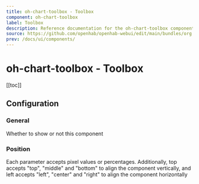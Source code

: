 ```yaml
---
title: oh-chart-toolbox - Toolbox
component: oh-chart-toolbox
label: Toolbox
description: Reference documentation for the oh-chart-toolbox component
source: https://github.com/openhab/openhab-webui/edit/main/bundles/org.openhab.ui/doc/components/oh-chart-toolbox.md
prev: /docs/ui/components/
---
```


# oh-chart-toolbox - Toolbox

<!-- Put a screenshot here if relevant:
![](./images/oh-chart-toolbox/header.jpg)
-->

[[toc]]

<!-- Note: you can overwrite the definition-provided description and add your own intro/additional sections instead -->
<!-- DO NOT REMOVE the following comments if you intend to keep the definition-provided description -->
<!-- GENERATED componentDescription -->

<!-- GENERATED /componentDescription -->

## Configuration

<!-- DO NOT REMOVE the following comments -->
<!-- GENERATED props -->
### General
<div class="props">
<PropGroup label="General">
<PropBlock type="BOOLEAN" name="show" label="Show">
  <PropDescription>
    Whether to show or not this component
  </PropDescription>
</PropBlock>
<PropBlock type="TEXT" name="presetFeatures" label="Features" required="true">
  <PropOptions multiple="true">
    <PropOption value="saveAsImage" label="Save as Image" />
    <PropOption value="restore" label="Restore" />
    <PropOption value="dataView" label="Data Table" />
    <PropOption value="dataZoom" label="Drag Range to Zoom" />
    <PropOption value="magicType" label="Change Chart Type" />
  </PropOptions>
</PropBlock>
</PropGroup>
</div>

### Position
<div class="props">
<PropGroup name="position" label="Position">
  Each parameter accepts pixel values or percentages. Additionally, top accepts "top", "middle" and "bottom" to align the component vertically, and left accepts "left", "center" and "right" to align the component horizontally
<PropBlock type="TEXT" name="top" label="Top">
</PropBlock>
<PropBlock type="TEXT" name="bottom" label="Bottom">
</PropBlock>
<PropBlock type="TEXT" name="left" label="Left">
</PropBlock>
<PropBlock type="TEXT" name="right" label="Right">
</PropBlock>
<PropBlock type="TEXT" name="width" label="Width">
</PropBlock>
<PropBlock type="TEXT" name="height" label="Height">
</PropBlock>
</PropGroup>
</div>


<!-- GENERATED /props -->

<!-- If applicable describe how properties are forwarded to a underlying component from Framework7, ECharts, etc.:
### Inherited Properties

-->

<!-- If applicable describe the slots recognized by the component and what they represent:
### Slots

#### `default`

The contents of the oh-chart-toolbox.

-->

<!-- Add as many examples as desired - put the YAML in a details container when it becomes too long (~150/200+ lines):
## Examples

### Example 1

![](./images/oh-chart-toolbox/example1.jpg)

```yaml
component: oh-chart-toolbox
config:
  prop1: value1
  prop2: value2
```

### Example 2

![](./images/oh-chart-toolbox/example2.jpg)

::: details YAML
```yaml
component: oh-chart-toolbox
config:
  prop1: value1
  prop2: value2
slots
```
:::

-->

<!-- Try to clean up URLs to the forum (https://community.openhab.org/t/<threadID>[/<postID>] should suffice)
## Community Resources

- [Community Post 1](https://community.openhab.org/t/12345)
- [Community Post 2](https://community.openhab.org/t/23456)
-->
